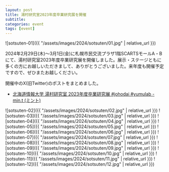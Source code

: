 ```yaml
---
layout: post
title: 湯村研究室2023年度卒業研究展を開催
subtitle: 
categories: event
tags: [event]
---
```


![sotsuten-01]({{ "/assets/images/2024/sotsuten/01.jpg" | relative_url }})

2024年2月29日(木)〜3月1日(金)に札幌市民交流プラザ1階SCARTSモールA・Bにて、湯村研究室2023年度卒業研究展を開催しました。展示・ステージともに多くの方にお越しいただきまして、ありがとうございました。来年度も開催予定ですので、ぜひまたお越しください。

開催中のX(旧Twitter)のポストをまとめました。

- [北海道情報大学 湯村研究室 2023年度卒業研究展 #johodai #yumulab - min.t (ミント)](https://min.togetter.com/iV0Hbxb)

![sotsuten-02]({{ "/assets/images/2024/sotsuten/02.jpg" | relative_url }})
![sotsuten-03]({{ "/assets/images/2024/sotsuten/03.jpg" | relative_url }})
![sotsuten-04]({{ "/assets/images/2024/sotsuten/04.jpg" | relative_url }})
![sotsuten-05]({{ "/assets/images/2024/sotsuten/05.jpg" | relative_url }})
![sotsuten-06]({{ "/assets/images/2024/sotsuten/06.jpg" | relative_url }})
![sotsuten-07]({{ "/assets/images/2024/sotsuten/07.jpg" | relative_url }})
![sotsuten-08]({{ "/assets/images/2024/sotsuten/08.jpg" | relative_url }})
![sotsuten-09]({{ "/assets/images/2024/sotsuten/09.jpg" | relative_url }})
![sotsuten-10]({{ "/assets/images/2024/sotsuten/10.jpg" | relative_url }})
![sotsuten-11]({{ "/assets/images/2024/sotsuten/11.jpg" | relative_url }})
![sotsuten-12]({{ "/assets/images/2024/sotsuten/12.jpg" | relative_url }})
